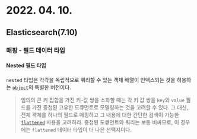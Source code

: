 # 2022. 04. 10.

## Elasticsearch(7.10)

### 매핑 - 필드 데이터 타입

#### Nested 필드 타입

`nested` 타입은 각각을 독립적으로 쿼리할 수 있는 객체 배열이 인덱스되는 것을 허용하는 [`object`][object-data-type]의 특별한 버전이다.

> 임의의 큰 키 집합을 가진 키-값 쌍을 소화할 때는 각 키 값 쌍을 `key`와 `value` 필드를 가진 중첩된 고유한 도큐먼트로 모델링하는 것을 고려할 수 있다. 그 대신, 전체 객체를 하나의 필드로 매핑하고 그 내용에 대한 간단한 검색이 가능한 [`flattened`][flattened-data-type] 사용을 고려하라. 중첩된 도큐먼트와 쿼리는 보통 비싸므로, 이 경우에는 `flattened` 데이터 타입이 더 나은 선택지이다.



[object-data-type]: https://www.elastic.co/guide/en/elasticsearch/reference/7.10/object.html
[flattened-data-type]: https://www.elastic.co/guide/en/elasticsearch/reference/7.10/flattened.html